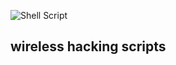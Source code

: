 ![Shell Script](https://img.shields.io/badge/shell_script-%23121011.svg?style=for-the-badge&logo=gnu-bash&logoColor=white)
## wireless hacking scripts

